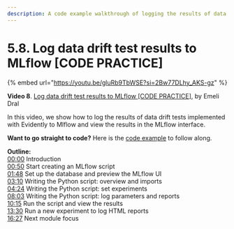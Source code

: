 ```yaml
---
description: A code example walkthrough of logging the results of data drift tests implemented with Evidently to Mlflow and viewing the results in the MLflow interface.
---
```


# 5.8. Log data drift test results to MLflow [CODE PRACTICE]

{% embed url="https://youtu.be/gluRb9TbWSE?si=2Bw77DLhy_AKS-gz" %}

**Video 8**. [Log data drift test results to MLflow [CODE PRACTICE]](https://youtu.be/gluRb9TbWSE?si=2Bw77DLhy_AKS-gz), by Emeli Dral

In this video, we show how to log the results of data drift tests implemented with Evidently to Mlflow and view the results in the MLflow interface.

**Want to go straight to code?** Here is the [code example](https://github.com/evidentlyai/ml_observability_course/tree/main/module5/mlflow_logging) to follow along.

**Outline:** \
[00:00](https://www.youtube.com/watch?v=gluRb9TbWSE&t=0s) Introduction \
[00:50](https://www.youtube.com/watch?v=gluRb9TbWSE&t=50s) Start creating an MLflow script \
[01:48](https://www.youtube.com/watch?v=gluRb9TbWSE&t=108s) Set up the database and preview the MLflow UI \
[03:10](https://www.youtube.com/watch?v=gluRb9TbWSE&t=190s) Writing the Python script: overview and imports \
[04:24](https://www.youtube.com/watch?v=gluRb9TbWSE&t=264s) Writing the Python script: set experiments \
[08:03](https://www.youtube.com/watch?v=gluRb9TbWSE&t=483s) Writing the Python script: log parameters and reports \
[10:15](https://www.youtube.com/watch?v=gluRb9TbWSE&t=615s) Run the script and view the results \
[13:30](https://www.youtube.com/watch?v=gluRb9TbWSE&t=810s) Run a new experiment to log HTML reports \
[16:27](https://www.youtube.com/watch?v=gluRb9TbWSE&t=987s) Next module focus
